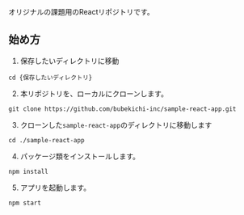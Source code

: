 オリジナルの課題用のReactリポジトリです。

## 始め方
1. 保存したいディレクトリに移動

`cd {保存したいディレクトリ}`


2. 本リポジトリを、ローカルにクローンします。

`git clone https://github.com/bubekichi-inc/sample-react-app.git`


3. クローンした`sample-react-app`のディレクトリに移動します

`cd ./sample-react-app`


4. パッケージ類をインストールします。

`npm install`


5. アプリを起動します。

`npm start`